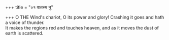 +++
title = "०१ वातस्य नु"

+++
O THE Wind's chariot, O its power and glory! Crashing it goes and hath a voice of thunder.  
     It makes the regions red and touches heaven, and as it moves the dust of earth is scattered.
